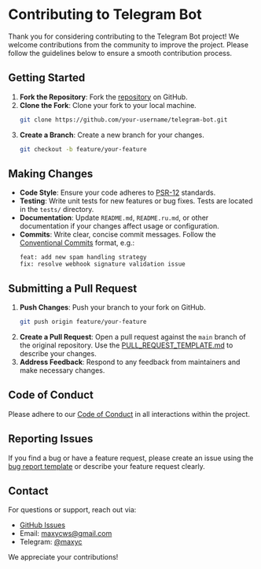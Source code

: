 # Contributing to Telegram Bot

Thank you for considering contributing to the Telegram Bot project! We welcome contributions from the community to improve the project. Please follow the guidelines below to ensure a smooth contribution process.

## Getting Started

1. **Fork the Repository**: Fork the [repository](https://github.com/maxyc-webber/telegram-bot) on GitHub.
2. **Clone the Fork**: Clone your fork to your local machine.
   ```bash
   git clone https://github.com/your-username/telegram-bot.git
   ```
3. **Create a Branch**: Create a new branch for your changes.
   ```bash
   git checkout -b feature/your-feature
   ```

## Making Changes

- **Code Style**: Ensure your code adheres to [PSR-12](https://www.php-fig.org/psr/psr-12/) standards.
- **Testing**: Write unit tests for new features or bug fixes. Tests are located in the `tests/` directory.
- **Documentation**: Update `README.md`, `README.ru.md`, or other documentation if your changes affect usage or configuration.
- **Commits**: Write clear, concise commit messages. Follow the [Conventional Commits](https://www.conventionalcommits.org/) format, e.g.:
  ```
  feat: add new spam handling strategy
  fix: resolve webhook signature validation issue
  ```

## Submitting a Pull Request

1. **Push Changes**: Push your branch to your fork on GitHub.
   ```bash
   git push origin feature/your-feature
   ```
2. **Create a Pull Request**: Open a pull request against the `main` branch of the original repository. Use the [PULL_REQUEST_TEMPLATE.md](.github/PULL_REQUEST_TEMPLATE.md) to describe your changes.
3. **Address Feedback**: Respond to any feedback from maintainers and make necessary changes.

## Code of Conduct

Please adhere to our [Code of Conduct](CODE_OF_CONDUCT.md) in all interactions within the project.

## Reporting Issues

If you find a bug or have a feature request, please create an issue using the [bug report template](.github/ISSUE_TEMPLATE/bug_report.md) or describe your feature request clearly.

## Contact

For questions or support, reach out via:
- [GitHub Issues](https://github.com/maxyc-webber/telegram-bot/issues)
- Email: [maxycws@gmail.com](mailto:maxycws@gmail.com)
- Telegram: [@maxyc](https://t.me/maxyc)

We appreciate your contributions!
